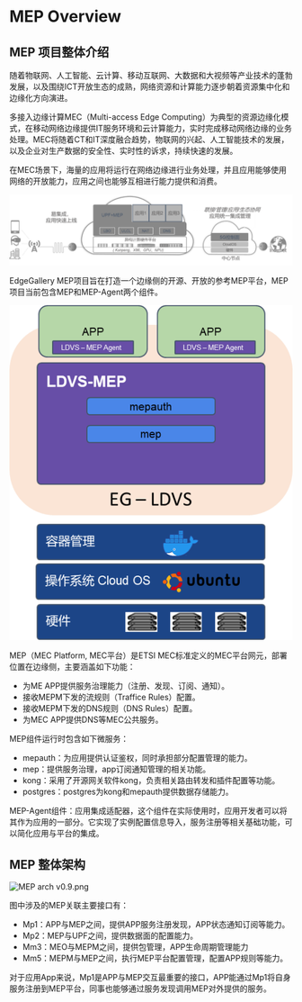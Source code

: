 MEP Overview
================


## MEP 项目整体介绍

随着物联网、人工智能、云计算、移动互联网、大数据和大视频等产业技术的蓬勃发展，以及围绕ICT开放生态的成熟，网络资源和计算能力逐步朝着资源集中化和边缘化方向演进。

多接入边缘计算MEC（Multi-access Edge
Computing）为典型的资源边缘化模式，在移动网络边缘提供IT服务环境和云计算能力，实时完成移动网络边缘的业务处理。MEC将随着CT和IT深度融合趋势，物联网的兴起、人工智能技术的发展，以及企业对生产数据的安全性、实时性的诉求，持续快速的发展。

在MEC场景下，海量的应用将运行在网络边缘进行业务处理，并且应用能够使用网络的开放能力，应用之间也能够互相进行能力提供和消费。

![](/uploads/images/2020/0805/102832_c7372e58_5504908.png)

EdgeGallery MEP项目旨在打造一个边缘侧的开源、开放的参考MEP平台，MEP项目当前包含MEP和MEP-Agent两个组件。

![](/uploads/images/2020/0804/164331_49cda7cd_5504908.png "系统架构.png")

MEP（MEC Platform, MEC平台）是ETSI MEC标准定义的MEC平台网元，部署位置在边缘侧，主要涵盖如下功能：

- 为ME APP提供服务治理能力（注册、发现、订阅、通知）。
- 接收MEPM下发的流规则（Traffice Rules）配置。
- 接收MEPM下发的DNS规则（DNS Rules）配置。
- 为MEC APP提供DNS等MEC公共服务。

MEP组件运行时包含如下微服务：

- mepauth：为应用提供认证鉴权，同时承担部分配置管理的能力。
- mep：提供服务治理，app订阅通知管理的相关功能。
- kong：采用了开源网关软件kong，负责相关路由转发和插件配置等功能。
- postgres：postgres为kong和mepauth提供数据存储能力。

MEP-Agent组件：应用集成适配器，这个组件在实际使用时，应用开发者可以将其作为应用的一部分。它实现了实例配置信息导入，服务注册等相关基础功能，可以简化应用与平台的集成。

## MEP 整体架构

![](https://images.gitee.com/uploads/images/2020/0918/144714_23890cda_7624956.png "MEP arch v0.9.png")

图中涉及的MEP关联主要接口有：
- Mp1：APP与MEP之间，提供APP服务注册发现，APP状态通知订阅等能力。
- Mp2：MEP与UPF之间，提供数据面的配置能力。
- Mm3：MEO与MEPM之间，提供包管理，APP生命周期管理能力
- Mm5：MEPM与MEP之间，执行MEP平台配置管理，配置APP规则等能力。
  
对于应用App来说，Mp1是APP与MEP交互最重要的接口，APP能通过Mp1将自身服务注册到MEP平台，同事也能够通过服务发现调用MEP对外提供的服务。